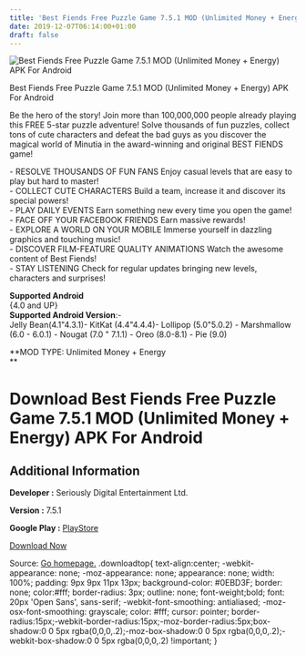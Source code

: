 ```yaml
---
title: 'Best Fiends Free Puzzle Game 7.5.1 MOD (Unlimited Money + Energy) APK For Android'
date: 2019-12-07T06:14:00+01:00
draft: false
---
```


![Best Fiends Free Puzzle Game 7.5.1 MOD (Unlimited Money + Energy) APK For Android](https://i0.wp.com/apkhome.net/wp-content/uploads/2019/12/Best-Fiends-Free-Puzzle-Game-7.5.1-MOD-Unlimited-Money-Energy.png "Best Fiends Free Puzzle Game 7.5.1 MOD (Unlimited Money + Energy) APK For Android")

  

Best Fiends Free Puzzle Game 7.5.1 MOD (Unlimited Money + Energy) APK For Android

Be the hero of the story! Join more than 100,000,000 people already playing this FREE 5-star puzzle adventure! Solve thousands of fun puzzles, collect tons of cute characters and defeat the bad guys as you discover the magical world of Minutia in the award-winning and original BEST FIENDS game!

\- RESOLVE THOUSANDS OF FUN FANS Enjoy casual levels that are easy to play but hard to master!  
\- COLLECT CUTE CHARACTERS Build a team, increase it and discover its special powers!  
\- PLAY DAILY EVENTS Earn something new every time you open the game!  
\- FACE OFF YOUR FACEBOOK FRIENDS Earn massive rewards!  
\- EXPLORE A WORLD ON YOUR MOBILE Immerse yourself in dazzling graphics and touching music!  
\- DISCOVER FILM-FEATURE QUALITY ANIMATIONS Watch the awesome content of Best Fiends!  
\- STAY LISTENING Check for regular updates bringing new levels, characters and surprises!

**Supported Android**  
{4.0 and UP}  
**Supported Android Version**:-  
Jelly Bean(4.1"4.3.1)- KitKat (4.4"4.4.4)- Lollipop (5.0"5.0.2) - Marshmallow (6.0 - 6.0.1) - Nougat (7.0 " 7.1.1) - Oreo (8.0-8.1) - Pie (9.0)

**MOD TYPE: Unlimited Money + Energy  
**

Download Best Fiends Free Puzzle Game 7.5.1 MOD (Unlimited Money + Energy) APK For Android
==========================================================================================

Additional Information
----------------------

**Developer :** Seriously Digital Entertainment Ltd.

**Version :** 7.5.1

**Google Play :** [PlayStore](https://play.google.com/store/apps/details?id=com.Seriously.BestFiends)

  

[Download Now](https://store4app.co/post/best-fiends-free-puzzle-game-7-5-1-mod-unlimited-money-energy-apk-for-android_1575695228)

  
Source: [Go homepage.](https://store4app.co/post/best-fiends-free-puzzle-game-7-5-1-mod-unlimited-money-energy-apk-for-android_1575695228) .downloadtop{ text-align:center; -webkit-appearance: none; -moz-appearance: none; appearance: none; width: 100%; padding: 9px 9px 11px 13px; background-color: #0EBD3F; border: none; color:#fff; border-radius: 3px; outline: none; font-weight;bold; font: 20px 'Open Sans', sans-serif; -webkit-font-smoothing: antialiased; -moz-osx-font-smoothing: grayscale; color: #fff; cursor: pointer; border-radius:15px;-webkit-border-radius:15px;-moz-border-radius:5px;box-shadow:0 0 5px rgba(0,0,0,.2);-moz-box-shadow:0 0 5px rgba(0,0,0,.2);-webkit-box-shadow:0 0 5px rgba(0,0,0,.2) !important; }